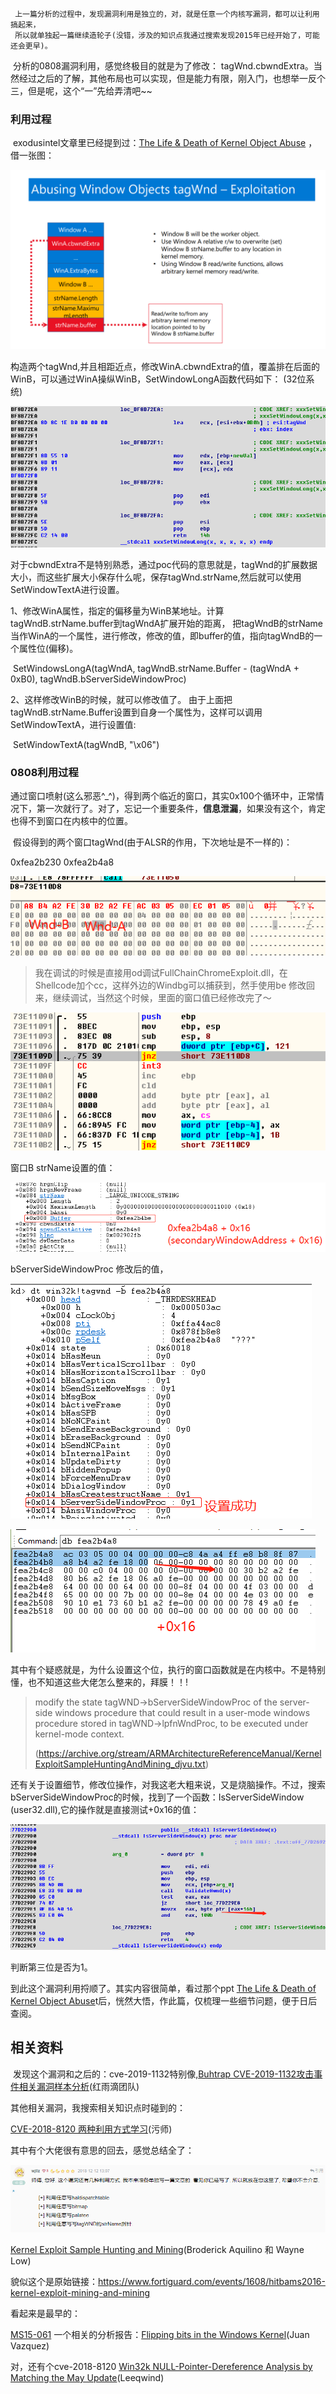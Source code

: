      上一篇分析的过程中，发现漏洞利用是独立的，对，就是任意一个内核写漏洞，都可以让利用搞起来，
     所以就单独起一篇继续造轮子(没错，涉及的知识点我通过搜索发现2015年已经开始了，可能还会更早)。

​     分析的0808漏洞利用，感觉终极目的就是为了修改： tagWnd.cbwndExtra。当然经过之后的了解，其他布局也可以实现，但是能力有限，刚入门，也想举一反个三，但是呢，这个“一”先给弄清吧~~

### 利用过程

​    exodusintel文章里已经提到过：[The Life & Death of Kernel Object Abuse](https://doc.dustri.org/mitigations/The%20Life%20&%20Death%20of%20Kernel%20Object%20Abuse%20by%20Type%20Isolation%20-%20Saif%20ElSherei%20(0x5A1F)%20&%20Ian%20Kronquist%20-%20OPCDE%202018.pdf) ， 借一张图：

![object](/images/pic/利用图片0808/object.png)

构造两个tagWnd,并且相距近点，修改WinA.cbwndExtra的值，覆盖排在后面的WinB，可以通过WinA操纵WinB，SetWindowLongA函数代码如下：                                          (32位系统)

![setwindowslog](/images/pic/利用图片0808/setwindowslog.png)

对于cbwndExtra不是特别熟悉，通过poc代码的意思就是，tagWnd的扩展数据大小，而这些扩展大小保存什么呢，保存tagWnd.strName,然后就可以使用SetWindowTextA进行设置。

1、修改WinA属性，指定的偏移量为WinB某地址。计算tagWndB.strName.buffer到tagWndA扩展开始的距离，    		 把tagWndB的strName当作WinA的一个属性，进行修改，修改的值，即buffer的值，指向tagWndB的一个属性位(偏移)。

​       SetWindowsLongA(tagWndA,  tagWndB.strName.Buffer - (tagWndA + 0xB0), tagWndB.bServerSideWindowProc) 

2、这样修改WinB的时候，就可以修改值了。 由于上面把tagWndB.strName.Buffer设置到自身一个属性为，这样可以调用SetWindowTextA，进行设置值:

​     SetWindowTextA(tagWndB,  "\x06")



### 0808利用过程

​    通过窗口喷射(这么邪恶^_^)，得到两个临近的窗口，其实0x100个循环中，正常情况下，第一次就行了。对了，忘记一个重要条件，**信息泄漏**，如果没有这个，肯定也得不到窗口在内核中的位置。

​    假设得到的两个窗口tagWnd(由于ALSR的作用，下次地址是不一样的)：

0xfea2b230
0xfea2b4a8                  

![1](/images\pic\利用图片0808\1.png)

> 我在调试的时候是直接用od调试FullChainChromeExploit.dll，在Shellcode加个cc，这样外边的Windbg可以捕获到，然手使用be 修改回来，继续调试，当然这个时候，里面的窗口值已经修改完了～

![2](/images\pic\利用图片0808\2.png)

窗口B strName设置的值：

![5](/images\pic\利用图片0808\5.png)

bServerSideWindowProc 修改后的值，

![4](/images\pic\利用图片0808\4.png)

![6](/images\pic\利用图片0808\6.png)

​    其中有个疑惑就是，为什么设置这个位，执行的窗口函数就是在内核中。不是特别懂，也不知道这些大佬怎么整来的，拜膜！！!

> modify the state tagWND->bServerSideWindowProc of the server-side windows procedure that 
> could result in a user-mode windows procedure stored in tagWND->lpfnWndProc, to be 
> executed under kernel-mode context. 
>
> (<https://archive.org/stream/ARMArchitectureReferenceManual/KernelExploitSampleHuntingAndMining_djvu.txt>)

还有关于设置细节，修改位操作，对我这老大粗来说，又是烧脑操作。不过，搜索bServerSideWindowProc的时候，找到了一个函数：IsServerSideWindow (user32.dll),它的操作就是直接测试+0x16的值：

![IsServerSideWindow](/images\pic\利用图片0808\IsServerSideWindow.png)

判断第三位是否为1。



到此这个漏洞利用捋顺了。其实内容很简单，看过那个ppt [The Life & Death of Kernel Object Abuse](https://doc.dustri.org/mitigations/The%20Life%20&%20Death%20of%20Kernel%20Object%20Abuse%20by%20Type%20Isolation%20-%20Saif%20ElSherei%20(0x5A1F)%20&%20Ian%20Kronquist%20-%20OPCDE%202018.pdf)t后，恍然大悟，作此篇，仅梳理一些细节问题，便于日后查阅。



## 相关资料

​    发现这个漏洞和之后的：cve-2019-1132特别像,[Buhtrap CVE-2019-1132攻击事件相关漏洞样本分析](<https://ti.qianxin.com/blog/articles/buhtrap-cve-2019-1132-attack-event-related-vulnerability-sample-analysis/>)(红雨滴团队)

其他相关漏洞，我搜索相关知识点时碰到的：

[CVE-2018-8120 两种利用方式学习](https://bbs.pediy.com/thread-230051.htm)(污师)

其中有个大佬很有意思的回去，感觉总结全了：

![11_huifu](/images\pic\利用图片0808\11_huifu.png)

[Kernel Exploit Sample Hunting and Mining](https://d3gpjj9d20n0p3.cloudfront.net/fortiguard/research/Kernel%20Exploit%20Hunting%20and%20Mitigation-WP.pdf)(Broderick Aquilino 和  Wayne Low)

貌似这个是原始链接：<https://www.fortiguard.com/events/1608/hitbams2016-kernel-exploit-mining-and-mining>

看起来是最早的：

 [MS15-061](https://github.com/SecWiki/windows-kernel-exploits/tree/master/MS15-061)    一个相关的分析报告：[Flipping bits in the Windows Kernel](https://blog.rapid7.com/2015/09/30/flipping-bits/)(Juan Vazquez)

对，还有个cve-2018-8120 [Win32k NULL-Pointer-Dereference Analysis by Matching the May Update](https://xiaodaozhi.com/exploit/156.html)(Leeqwind)



